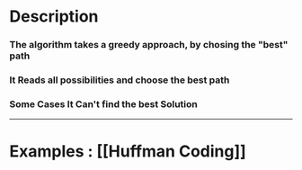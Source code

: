  

# Description

###  The algorithm takes a greedy approach, by chosing the "best" path

### It Reads all possibilities and choose the best path

### Some Cases It Can't find the best Solution

---

# Examples : [[Huffman Coding]]

